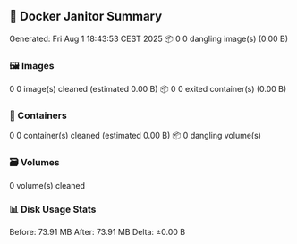 ## 🧼 Docker Janitor Summary
Generated: Fri Aug  1 18:43:53 CEST 2025
📦  0
0 dangling image(s) (0.00 B)

### 🖼️ Images
0
0 image(s) cleaned (estimated 0.00 B)
📦  0
0 exited container(s) (0.00 B)

### 🧱 Containers
0
0 container(s) cleaned (estimated 0.00 B)
📦  0 dangling volume(s)

### 🗃️ Volumes
0 volume(s) cleaned

### 📊 Disk Usage Stats
Before: 73.91 MB
After: 73.91 MB
Delta: ±0.00 B


